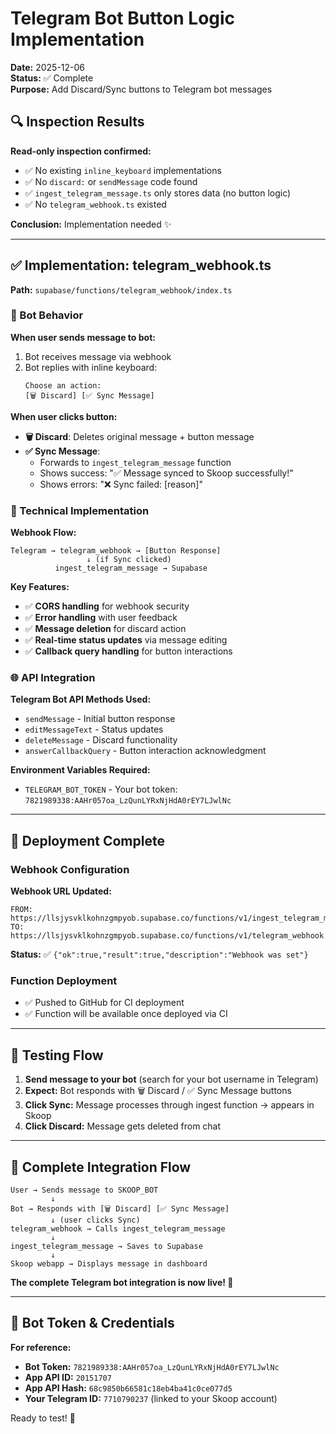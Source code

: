 # Telegram Bot Button Logic Implementation

**Date:** 2025-12-06  
**Status:** ✅ Complete  
**Purpose:** Add Discard/Sync buttons to Telegram bot messages

## 🔍 **Inspection Results**

**Read-only inspection confirmed:**
- ✅ No existing `inline_keyboard` implementations
- ✅ No `discard:` or `sendMessage` code found  
- ✅ `ingest_telegram_message.ts` only stores data (no button logic)
- ✅ No `telegram_webhook.ts` existed

**Conclusion:** Implementation needed ✨

---

## ✅ **Implementation: telegram_webhook.ts**

**Path:** `supabase/functions/telegram_webhook/index.ts`

### **🤖 Bot Behavior**

**When user sends message to bot:**
1. Bot receives message via webhook
2. Bot replies with inline keyboard:
   ```
   Choose an action:
   [🗑️ Discard] [✅ Sync Message]
   ```

**When user clicks button:**
- **🗑️ Discard**: Deletes original message + button message
- **✅ Sync Message**: 
  - Forwards to `ingest_telegram_message` function
  - Shows success: "✅ Message synced to Skoop successfully!"
  - Shows errors: "❌ Sync failed: [reason]"

### **🔧 Technical Implementation**

**Webhook Flow:**
```
Telegram → telegram_webhook → [Button Response]
                 ↓ (if Sync clicked)
          ingest_telegram_message → Supabase
```

**Key Features:**
- ✅ **CORS handling** for webhook security
- ✅ **Error handling** with user feedback
- ✅ **Message deletion** for discard action
- ✅ **Real-time status updates** via message editing
- ✅ **Callback query handling** for button interactions

### **🌐 API Integration**

**Telegram Bot API Methods Used:**
- `sendMessage` - Initial button response
- `editMessageText` - Status updates
- `deleteMessage` - Discard functionality  
- `answerCallbackQuery` - Button interaction acknowledgment

**Environment Variables Required:**
- `TELEGRAM_BOT_TOKEN` - Your bot token: `7821989338:AAHr057oa_LzQunLYRxNjHdA0rEY7LJwlNc`

---

## 🚀 **Deployment Complete**

### **Webhook Configuration**

**Webhook URL Updated:**
```
FROM: https://llsjysvklkohnzgmpyob.supabase.co/functions/v1/ingest_telegram_message
TO:   https://llsjysvklkohnzgmpyob.supabase.co/functions/v1/telegram_webhook
```

**Status:** ✅ `{"ok":true,"result":true,"description":"Webhook was set"}`

### **Function Deployment**
- ✅ Pushed to GitHub for CI deployment
- ✅ Function will be available once deployed via CI

---

## 🧪 **Testing Flow**

1. **Send message to your bot** (search for your bot username in Telegram)
2. **Expect:** Bot responds with 🗑️ Discard / ✅ Sync Message buttons
3. **Click Sync:** Message processes through ingest function → appears in Skoop
4. **Click Discard:** Message gets deleted from chat

---

## 🔄 **Complete Integration Flow**

```
User → Sends message to SKOOP_BOT
         ↓
Bot → Responds with [🗑️ Discard] [✅ Sync Message]
         ↓ (user clicks Sync)
telegram_webhook → Calls ingest_telegram_message
         ↓
ingest_telegram_message → Saves to Supabase
         ↓
Skoop webapp → Displays message in dashboard
```

**The complete Telegram bot integration is now live! 🎉**

---

## 🔧 **Bot Token & Credentials**

**For reference:**
- **Bot Token:** `7821989338:AAHr057oa_LzQunLYRxNjHdA0rEY7LJwlNc`
- **App API ID:** `20151707`
- **App API Hash:** `68c9850b66581c18eb4ba41c0ce077d5`
- **Your Telegram ID:** `7710790237` (linked to your Skoop account)

Ready to test! 🚀 
